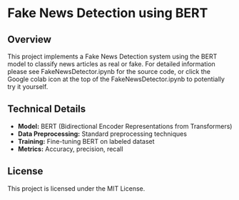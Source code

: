 # Fake News Detection using BERT

## Overview

This project implements a Fake News Detection system using the BERT model to classify news articles as real or fake. 
For detailed information please see FakeNewsDetector.ipynb for the source code, or click the Google colab icon
at the top of the FakeNewsDetector.ipynb to potentially try it yourself.

## Technical Details

- **Model:** BERT (Bidirectional Encoder Representations from Transformers)
- **Data Preprocessing:** Standard preprocessing techniques
- **Training:** Fine-tuning BERT on labeled dataset
- **Metrics:** Accuracy, precision, recall

## License
This project is licensed under the MIT License.
